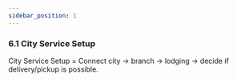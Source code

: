 ```yaml
---
sidebar_position: 1
---
```


### 6.1 City Service Setup

City Service Setup = Connect city → branch → lodging → decide if delivery/pickup is possible.